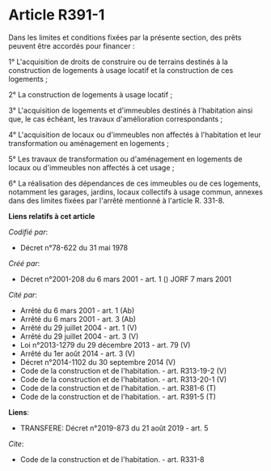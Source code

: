 # Article R391-1

Dans les limites et conditions fixées par la présente section, des prêts peuvent être accordés pour financer : 

1° L'acquisition de droits de construire ou de terrains destinés à la construction de logements à usage locatif et la
construction de ces logements ; 

2° La construction de logements à usage locatif ; 

3° L'acquisition de logements et d'immeubles destinés à l'habitation ainsi que, le cas échéant, les travaux d'amélioration
correspondants ; 

4° L'acquisition de locaux ou d'immeubles non affectés à l'habitation et leur transformation ou aménagement en logements ; 

5° Les travaux de transformation ou d'aménagement en logements de locaux ou d'immeubles non affectés à cet usage ; 

6° La réalisation des dépendances de ces immeubles ou de ces logements, notamment les garages, jardins, locaux collectifs à
usage commun, annexes dans des limites fixées par l'arrêté mentionné à l'article R. 331-8.

**Liens relatifs à cet article**

_Codifié par_:

  - Décret n°78-622 du 31 mai 1978

_Créé par_:

  - Décret n°2001-208 du 6 mars 2001 - art. 1 () JORF 7 mars 2001

_Cité par_:

  - Arrêté du 6 mars 2001 - art. 1 (Ab)
  - Arrêté du 6 mars 2001 - art. 3 (Ab)
  - Arrêté du 29 juillet 2004 - art. 1 (V)
  - Arrêté du 29 juillet 2004 - art. 3 (V)
  - Loi n°2013-1279 du 29 décembre 2013 - art. 79 (V)
  - Arrêté du 1er août 2014 - art. 3 (V)
  - Décret n°2014-1102 du 30 septembre 2014 (V)
  - Code de la construction et de l'habitation. - art. R313-19-2 (V)
  - Code de la construction et de l'habitation. - art. R313-20-1 (V)
  - Code de la construction et de l'habitation. - art. R381-6 (T)
  - Code de la construction et de l'habitation. - art. R391-5 (T)

**Liens**:

  - TRANSFERE: Décret n°2019-873 du 21 août 2019 - art. 5

_Cite_:

  - Code de la construction et de l'habitation. - art. R331-8
